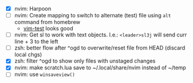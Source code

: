 - [x] nvim: Harpoon
- [ ] nvim: Create mapping to switch to alternate (test) file using `alt`
  command from homebrew
  - [vim-test](https://github.com/vim-test/vim-test) looks good
- [ ] nvim: Get <leader>sl to work with text objects. I.e.: `<leader>sl3j` will
  send curr line + 3 to the left
- [ ] zsh: better flow after ^ogd to overwrite/reset file from HEAD (discard local chgs)
- [x] zsh: filter ^ogd to show only files with unstaged changes
- [x] nvim: make scratch.lua save to ~/.local/share/nvim instead of ~/temp
- [ ] nvim: use `winsaveview()`
